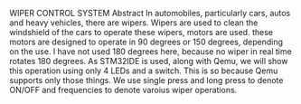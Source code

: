 WIPER CONTROL SYSTEM Abstract In automobiles, particularly cars, autos and heavy vehicles, there are wipers. Wipers are used to clean the windshield of the cars to operate these wipers, motors are used. these motors are designed to operate in 90 degrees or 150 degrees, depending on the use. I have not used 180 degrees here, because no wiper in real time rotates 180 degrees. As STM32IDE is used, along with Qemu, we will show this operation using only 4 LEDs and a switch. This is so because Qemu supports only those things. We use single press and long press to denote ON/OFF and frequencies to denote varoius wiper operations.
